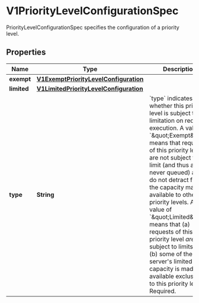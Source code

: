 

# V1PriorityLevelConfigurationSpec

PriorityLevelConfigurationSpec specifies the configuration of a priority level.

## Properties

| Name | Type | Description | Notes |
|------------ | ------------- | ------------- | -------------|
|**exempt** | [**V1ExemptPriorityLevelConfiguration**](V1ExemptPriorityLevelConfiguration.md) |  |  [optional] |
|**limited** | [**V1LimitedPriorityLevelConfiguration**](V1LimitedPriorityLevelConfiguration.md) |  |  [optional] |
|**type** | **String** | &#x60;type&#x60; indicates whether this priority level is subject to limitation on request execution.  A value of &#x60;\&quot;Exempt\&quot;&#x60; means that requests of this priority level are not subject to a limit (and thus are never queued) and do not detract from the capacity made available to other priority levels.  A value of &#x60;\&quot;Limited\&quot;&#x60; means that (a) requests of this priority level _are_ subject to limits and (b) some of the server&#39;s limited capacity is made available exclusively to this priority level. Required. |  |



